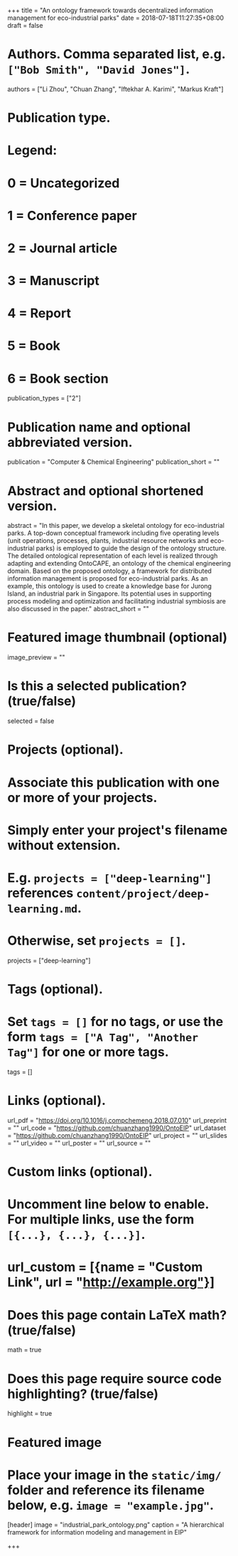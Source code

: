 +++
title = "An ontology framework towards decentralized information management for eco-industrial parks"
date = 2018-07-18T11:27:35+08:00
draft = false

# Authors. Comma separated list, e.g. `["Bob Smith", "David Jones"]`.
authors = ["Li Zhou", "Chuan Zhang", "Iftekhar A. Karimi", "Markus Kraft"]

# Publication type.
# Legend:
# 0 = Uncategorized
# 1 = Conference paper
# 2 = Journal article
# 3 = Manuscript
# 4 = Report
# 5 = Book
# 6 = Book section
publication_types = ["2"]

# Publication name and optional abbreviated version.
publication = "Computer & Chemical Engineering"
publication_short = ""

# Abstract and optional shortened version.
abstract = "In this paper, we develop a skeletal ontology for eco-industrial parks. A top-down conceptual framework including five operating levels (unit operations, processes, plants, industrial resource networks and eco-industrial parks) is employed to guide the design of the ontology structure. The detailed ontological representation of each level is realized through adapting and extending OntoCAPE, an ontology of the chemical engineering domain. Based on the proposed ontology, a framework for distributed information management is proposed for eco-industrial parks. As an example, this ontology is used to create a knowledge base for Jurong Island, an industrial park in Singapore. Its potential uses in supporting process modeling and optimization and facilitating industrial symbiosis are also discussed in the paper."
abstract_short = ""

# Featured image thumbnail (optional)
image_preview = ""

# Is this a selected publication? (true/false)
selected = false

# Projects (optional).
#   Associate this publication with one or more of your projects.
#   Simply enter your project's filename without extension.
#   E.g. `projects = ["deep-learning"]` references `content/project/deep-learning.md`.
#   Otherwise, set `projects = []`.
projects = ["deep-learning"]

# Tags (optional).
#   Set `tags = []` for no tags, or use the form `tags = ["A Tag", "Another Tag"]` for one or more tags.
tags = []

# Links (optional).
url_pdf = "https://doi.org/10.1016/j.compchemeng.2018.07.010"
url_preprint = ""
url_code = "https://github.com/chuanzhang1990/OntoEIP"
url_dataset = "https://github.com/chuanzhang1990/OntoEIP"
url_project = ""
url_slides = ""
url_video = ""
url_poster = ""
url_source = ""

# Custom links (optional).
#   Uncomment line below to enable. For multiple links, use the form `[{...}, {...}, {...}]`.
# url_custom = [{name = "Custom Link", url = "http://example.org"}]

# Does this page contain LaTeX math? (true/false)
math = true

# Does this page require source code highlighting? (true/false)
highlight = true

# Featured image
# Place your image in the `static/img/` folder and reference its filename below, e.g. `image = "example.jpg"`.
[header]
image = "industrial_park_ontology.png"
caption = "A hierarchical framework for information modeling and management in EIP"

+++
